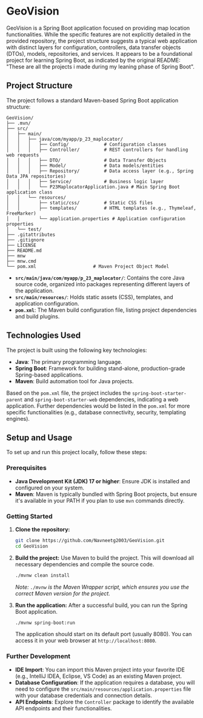 # GeoVision 
GeoVision is a Spring Boot application focused on providing map location functionalities. While the specific features are not explicitly detailed in the provided repository, the project structure suggests a typical web application with distinct layers for configuration, controllers, data transfer objects (DTOs), models, repositories, and services. It appears to be a foundational project for learning Spring Boot, as indicated by the original README: "These are all the projects i made during my leaning phase of Spring Boot".

## Project Structure
The project follows a standard Maven-based Spring Boot application structure:
```
GeoVision/
├── .mvn/
├── src/
│   ├── main/
│   │   ├── java/com/myapp/p_23_maplocator/
│   │   │   ├── Config/             # Configuration classes
│   │   │   ├── Controller/         # REST controllers for handling web requests
│   │   │   ├── DTO/                # Data Transfer Objects
│   │   │   ├── Model/              # Data models/entities
│   │   │   ├── Repository/         # Data access layer (e.g., Spring Data JPA repositories)
│   │   │   ├── Service/            # Business logic layer
│   │   │   └── P23MaplocatorApplication.java # Main Spring Boot application class
│   │   └── resources/
│   │       ├── static/css/         # Static CSS files
│   │       ├── templates/          # HTML templates (e.g., Thymeleaf, FreeMarker)
│   │       └── application.properties # Application configuration properties
│   └── test/
├── .gitattributes
├── .gitignore
├── LICENSE
├── README.md
├── mnw
├── mnw.cmd
└── pom.xml                     # Maven Project Object Model
```

- **`src/main/java/com/myapp/p_23_maplocator/`**: Contains the core Java source code, organized into packages representing different layers of the application.
- **`src/main/resources/`**: Holds static assets (CSS), templates, and application configuration.
- **`pom.xml`**: The Maven build configuration file, listing project dependencies and build plugins.

## Technologies Used
The project is built using the following key technologies:
- **Java**: The primary programming language.
- **Spring Boot**: Framework for building stand-alone, production-grade Spring-based applications.
- **Maven**: Build automation tool for Java projects.

Based on the `pom.xml` file, the project includes the `spring-boot-starter-parent` and `spring-boot-starter-web` dependencies, indicating a web application. Further dependencies would be listed in the `pom.xml` for more specific functionalities (e.g., database connectivity, security, templating engines).

## Setup and Usage
To set up and run this project locally, follow these steps:

### Prerequisites
- **Java Development Kit (JDK) 17 or higher**: Ensure JDK is installed and configured on your system.
- **Maven**: Maven is typically bundled with Spring Boot projects, but ensure it's available in your PATH if you plan to use `mvn` commands directly.

### Getting Started
1.  **Clone the repository:**
    ```bash
    git clone https://github.com/Navneetg2003/GeoVision.git
    cd GeoVision
    ```

2.  **Build the project:**
    Use Maven to build the project. This will download all necessary dependencies and compile the source code.
    ```bash
    ./mvnw clean install
    ```
    *Note: `./mvnw` is the Maven Wrapper script, which ensures you use the correct Maven version for the project.*

3.  **Run the application:**
    After a successful build, you can run the Spring Boot application.
    ```bash
    ./mvnw spring-boot:run
    ```

    The application should start on its default port (usually 8080). You can access it in your web browser at `http://localhost:8080`.

### Further Development

- **IDE Import**: You can import this Maven project into your favorite IDE (e.g., IntelliJ IDEA, Eclipse, VS Code) as an existing Maven project.
- **Database Configuration**: If the application requires a database, you will need to configure the `src/main/resources/application.properties` file with your database credentials and connection details.
- **API Endpoints**: Explore the `Controller` package to identify the available API endpoints and their functionalities.

